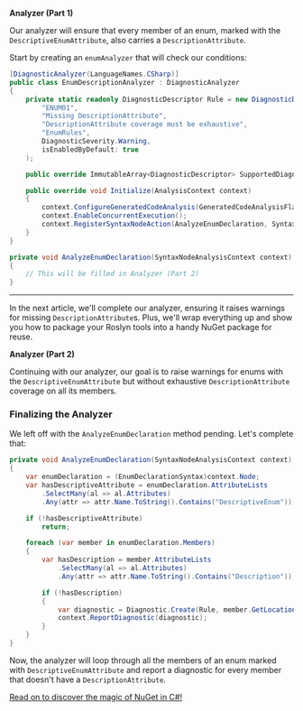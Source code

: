 **Analyzer (Part 1)**

Our analyzer will ensure that every member of an enum, marked with the `DescriptiveEnumAttribute`, also carries a `DescriptionAttribute`.

Start by creating an `enumAnalyzer` that will check our conditions:

```csharp
[DiagnosticAnalyzer(LanguageNames.CSharp)]
public class EnumDescriptionAnalyzer : DiagnosticAnalyzer
{
    private static readonly DiagnosticDescriptor Rule = new DiagnosticDescriptor(
        "ENUM01",
        "Missing DescriptionAttribute",
        "DescriptionAttribute coverage must be exhaustive",
        "EnumRules",
        DiagnosticSeverity.Warning,
        isEnabledByDefault: true
    );

    public override ImmutableArray<DiagnosticDescriptor> SupportedDiagnostics => ImmutableArray.Create(Rule);

    public override void Initialize(AnalysisContext context)
    {
        context.ConfigureGeneratedCodeAnalysis(GeneratedCodeAnalysisFlags.None);
        context.EnableConcurrentExecution();
        context.RegisterSyntaxNodeAction(AnalyzeEnumDeclaration, SyntaxKind.EnumDeclaration);
    }
}

private void AnalyzeEnumDeclaration(SyntaxNodeAnalysisContext context)
{
    // This will be filled in Analyzer (Part 2)
}
```

---

In the next article, we'll complete our analyzer, ensuring it raises warnings for missing `DescriptionAttribute`s. Plus, we'll wrap everything up and show you how to package your Roslyn tools into a handy NuGet package for reuse.

**Analyzer (Part 2)**

Continuing with our analyzer, our goal is to raise warnings for enums with the `DescriptiveEnumAttribute` but without exhaustive `DescriptionAttribute` coverage on all its members.

### Finalizing the Analyzer

We left off with the `AnalyzeEnumDeclaration` method pending. Let's complete that:

```csharp
private void AnalyzeEnumDeclaration(SyntaxNodeAnalysisContext context)
{
    var enumDeclaration = (EnumDeclarationSyntax)context.Node;
    var hasDescriptiveAttribute = enumDeclaration.AttributeLists
        .SelectMany(al => al.Attributes)
        .Any(attr => attr.Name.ToString().Contains("DescriptiveEnum"));

    if (!hasDescriptiveAttribute)
        return;

    foreach (var member in enumDeclaration.Members)
    {
        var hasDescription = member.AttributeLists
            .SelectMany(al => al.Attributes)
            .Any(attr => attr.Name.ToString().Contains("Description"));

        if (!hasDescription)
        {
            var diagnostic = Diagnostic.Create(Rule, member.GetLocation(), member.Identifier.ValueText);
            context.ReportDiagnostic(diagnostic);
        }
    }
}
```

Now, the analyzer will loop through all the members of an enum marked with `DescriptiveEnumAttribute` and report a diagnostic for every member that doesn't have a `DescriptionAttribute`.

[Read on to discover the magic of NuGet in C#!](/articles/1-EnumDescription/drafts/4-Packaging.md)
